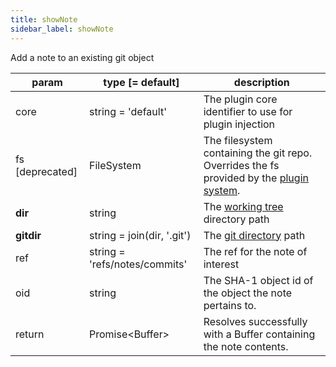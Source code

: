 ```yaml
---
title: showNote
sidebar_label: showNote
---
```


Add a note to an existing git object

| param           | type [= default]           | description                                                                                               |
| --------------- | -------------------------- | --------------------------------------------------------------------------------------------------------- |
| core            | string = 'default'         | The plugin core identifier to use for plugin injection                                                    |
| fs [deprecated] | FileSystem                 | The filesystem containing the git repo. Overrides the fs provided by the [plugin system](./plugin_fs.md). |
| **dir**         | string                     | The [working tree](dir-vs-gitdir.md) directory path                                                       |
| **gitdir**      | string = join(dir, '.git') | The [git directory](dir-vs-gitdir.md) path                                                                |
| ref             | string = 'refs/notes/commits' | The ref for the note of interest                                                                       |
| oid             | string                     | The SHA-1 object id of the object the note pertains to.                                                   |
| return          | Promise\<Buffer\>          | Resolves successfully with a Buffer containing the note contents.                                         |


<script>
(function rewriteEditLink() {
  const el = document.querySelector('a.edit-page-link.button');
  if (el) {
    el.href = 'https://github.com/isomorphic-git/isomorphic-git/edit/master/src/commands/showNote.js';
  }
})();
</script>